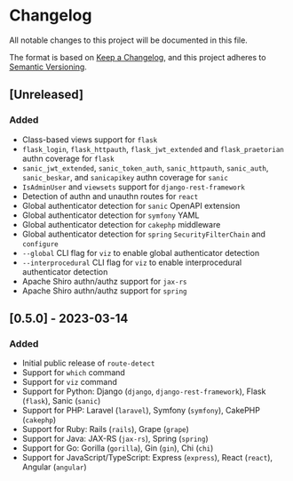 # Changelog

All notable changes to this project will be documented in this file.

The format is based on [Keep a Changelog](https://keepachangelog.com/en/1.0.0/),
and this project adheres to [Semantic Versioning](https://semver.org/spec/v2.0.0.html).

## [Unreleased]

### Added

- Class-based views support for `flask`
- `flask_login`, `flask_httpauth`, `flask_jwt_extended` and `flask_praetorian` authn coverage for `flask`
- `sanic_jwt_extended`, `sanic_token_auth`, `sanic_httpauth`, `sanic_auth`, `sanic_beskar`, and `sanicapikey` authn coverage for `sanic`
- `IsAdminUser` and `viewsets` support for `django-rest-framework`
- Detection of authn and unauthn routes for `react`
- Global authenticator detection for `sanic` OpenAPI extension
- Global authenticator detection for `symfony` YAML
- Global authenticator detection for `cakephp` middleware
- Global authenticator detection for `spring` `SecurityFilterChain` and `configure`
- `--global` CLI flag for `viz` to enable global authenticator detection
- `--interprocedural` CLI flag for `viz` to enable interprocedural authenticator detection
- Apache Shiro authn/authz support for `jax-rs`
- Apache Shiro authn/authz support for `spring`

## [0.5.0] - 2023-03-14

### Added

- Initial public release of `route-detect`
- Support for `which` command
- Support for `viz` command
- Support for Python: Django (`django`, `django-rest-framework`), Flask (`flask`), Sanic (`sanic`)
- Support for PHP: Laravel (`laravel`), Symfony (`symfony`), CakePHP (`cakephp`)
- Support for Ruby: Rails (`rails`), Grape (`grape`)
- Support for Java: JAX-RS (`jax-rs`), Spring (`spring`)
- Support for Go: Gorilla (`gorilla`), Gin (`gin`), Chi (`chi`)
- Support for JavaScript/TypeScript: Express (`express`), React (`react`), Angular (`angular`)
